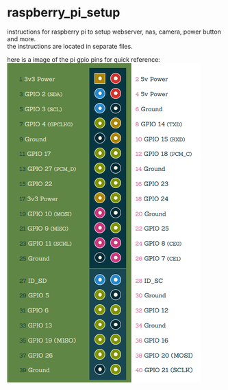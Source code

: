 # raspberry_pi_setup
instructions for raspberry pi to setup webserver, nas, camera, power button and more. \
the instructions are located in separate files.

here is a image of the pi gpio pins for quick reference:
<img src="/raspberry_pi_gpio.png">
